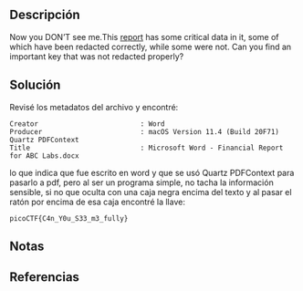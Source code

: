 ## Descripción
Now you DON’T see me.This [report](https://artifacts.picoctf.net/c/84/Financial_Report_for_ABC_Labs.pdf) has some critical data in it, some of which have been redacted correctly, while some were not. Can you find an important key that was not redacted properly?
## Solución
Revisé los metadatos del archivo y encontré:
```
Creator                         : Word
Producer                        : macOS Version 11.4 (Build 20F71) Quartz PDFContext
Title                           : Microsoft Word - Financial Report for ABC Labs.docx

```
lo que indica que fue escrito en word y que se usó Quartz PDFContext para pasarlo a pdf, pero al ser un programa simple, no tacha la información sensible, si no que oculta con una caja negra encima del texto y al pasar el ratón por encima de esa caja encontré la llave:
```
picoCTF{C4n_Y0u_S33_m3_fully}
```
## Notas
## Referencias
